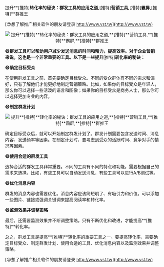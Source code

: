 提升**[推特]**转化率的秘诀：群发工具的应用之道,**[推特]**营销工具,**[推特]**霸屏,**[推特]**群推王

[😍想了解推广相关软件的朋友请登录 http://www.vst.tw](http://www.vst.tw)

 <center><img src="https://vst.tw/MP4/tuiguang/png/5.png" alt="提升**[推特]**转化率的秘诀：群发工具的应用之道,**[推特]**营销工具,**[推特]**霸屏,**[推特]**群推王"></center>

**😄群发工具可以帮助用户减少发送消息的时间和精力，提高效率。对于企业营销来说，这也是一个非常重要的工具。以下是一些提升**[推特]**转化率的秘诀：**

**😄确定目标受众**

在使用群发工具之前，首先要确定目标受众。不同的受众群体有不同的需求和偏好，只有了解他们才能更好地制定营销策略。比如，如果你的目标受众是年轻人，那么你可以选择一些活泼的语言和图像；如果你的目标受众是商务人士，那么你可以选择更加专业的内容。

**😄制定群发计划**

 <center><img src="https://vst.tw/MP4/tuiguang/png/8.png" alt="提升**[推特]**转化率的秘诀：群发工具的应用之道,**[推特]**营销工具,**[推特]**霸屏,**[推特]**群推王"></center>

确定目标受众后，就可以开始制定群发计划了。群发计划需要包含发送时间、消息内容、发送频率等因素。在制定计划时，要考虑到受众的活跃时间、竞争对手的情况等因素。

**😄使用合适的群发工具**

选择合适的群发工具非常重要。不同的工具有不同的特点和功能，需要根据自己的需求来选择。比如，有些工具可以自动发送消息，有些工具可以进行A/B测试等。

**😄优化消息内容**

群发的消息内容也需要优化。消息内容应该简短明了、有吸引力和价值。可以添加一些图片、链接或强调关键词来提高阅读率和转化率。

**😄监测效果并调整策略**

最后，还需要监测效果并不断调整策略。只有不断优化和改进，才能提高**[推特]**转化率。

总之，群发工具是提高**[推特]**转化率的重要工具之一。要提高转化率，需要确定目标受众、制定群发计划、使用合适的工具、优化消息内容以及监测效果并调整策略。

[😍想了解推广相关软件的朋友请登录 http://www.vst.tw](http://www.vst.tw)



